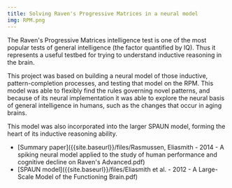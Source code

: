 ```yaml
---
title: Solving Raven's Progressive Matrices in a neural model
img: RPM.png
---
```


The Raven's Progressive Matrices intelligence test is one of the most popular tests of general intelligence (the factor quantified by IQ).  Thus it represents a useful testbed for trying to understand inductive reasoning in the brain.

This project was based on building a neural model of those inductive, pattern-completion processes, and testing that model on the RPM.  This model was able to flexibly find the rules governing novel patterns, and because of its neural implementation it was able to explore the neural basis of general intelligence in humans, such as the changes that occur in aging brains.

This model was also incorporated into the larger SPAUN model, forming the heart of its inductive reasoning ability.

* [Summary paper]({{site.baseurl}}/files/Rasmussen, Eliasmith - 2014 - A spiking neural model applied to the study of human performance and cognitive decline on Raven's Advanced.pdf)
* [SPAUN model]({{site.baseurl}}/files/Eliasmith et al. - 2012 - A Large-Scale Model of the Functioning Brain.pdf)
